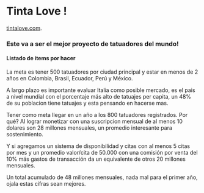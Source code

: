 # Tinta Love !

[tintalove.com](https://tintalove.com).

### Este va a ser el mejor proyecto de tatuadores del mundo!

#### Listado de items por hacer

La meta es tener 500 tatuadores por ciudad principal y estar en menos de 2 años en Colombia,
Brasil, Ecuador, Perú y México.

A largo plazo es importante evaluar Italia como posible mercado, es el pais a nivel mundial con el
porcentaje más alto de tatuajes per capita, un 48% de su poblacion tiene tatuajes y esta pensando en hacerse mas.

Tener como meta llegar en un año a los 800 tatuadores registrados.
Por qué?
Al lograr monetizar con una suscripcion mensual de al menos 10 dolares son 28 millones mensuales, un promedio interesante para sostenimiento.

Y si agregamos un sistema de disponibilidad y citas con al menos 5 citas por mes y un promedio valor/cita de 50.000 con una comisión por venta del 10% más gastos de transacción da un equivalente de otros 20 millones mensuales.

Un total acumulado de 48 millones mensuales, nada mal para el primer año, ojala estas cifras sean mejores.

